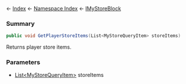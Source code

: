 ← [Index](Api-Index) ← [Namespace Index](Namespace-Index) ← [IMyStoreBlock](Sandbox.ModAPI.Ingame.IMyStoreBlock)

### Summary

```csharp
public void GetPlayerStoreItems(List<MyStoreQueryItem> storeItems)
```

Returns player store items.

### Parameters

* [List\<MyStoreQueryItem>](https://docs.microsoft.com/en-us/dotnet/api/System.Collections.Generic.List-1?view=netframework-4.6) storeItems
